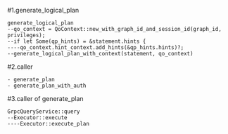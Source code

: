 #1.generate_logical_plan

```
generate_logical_plan
--qo_context = QoContext::new_with_graph_id_and_session_id(graph_id, privileges);
--if let Some(qp_hints) = &statement.hints {
----qo_context.hint_context.add_hints(&qp_hints.hints)?;
--generate_logical_plan_with_context(statement, qo_context)
```

#2.caller

```
- generate_plan
- generate_plan_with_auth

```

#3.caller of generate_plan

```
GrpcQueryService::query
--Executor::execute
----Executor::execute_plan
```


